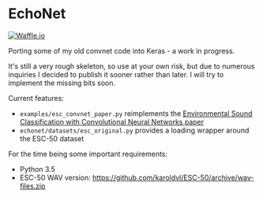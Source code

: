 # EchoNet

[![Waffle.io](https://img.shields.io/waffle/label/karoldvl/echonet/to-do.svg)](http://waffle.io/karoldvl/echonet)

Porting some of my old convnet code into Keras - a work in progress.

It's still a very rough skeleton, so use at your own risk, but due to numerous inquiries I decided to publish it sooner rather than later. I will try to implement the missing bits soon.

Current features:
- `examples/esc_convnet_paper.py` reimplements the [Environmental Sound Classification with Convolutional Neural Networks paper](https://github.com/karoldvl/paper-2015-esc-convnet)
- `echonet/datasets/esc_original.py` provides a loading wrapper around the ESC-50 dataset

For the time being some important requirements:
- Python 3.5
- ESC-50 WAV version: https://github.com/karoldvl/ESC-50/archive/wav-files.zip

